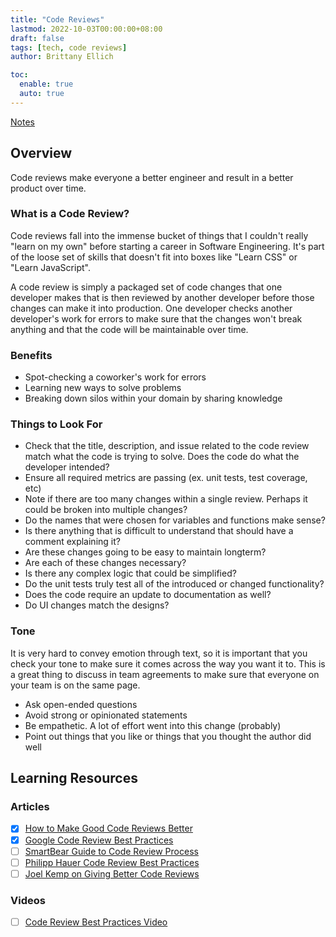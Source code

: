 ```yaml
---
title: "Code Reviews"
lastmod: 2022-10-03T00:00:00+08:00
draft: false
tags: [tech, code reviews]
author: Brittany Ellich

toc:
  enable: true
  auto: true
---
```


[Notes](../../notes)

## Overview

Code reviews make everyone a better engineer and result in a better product over time.

### What is a Code Review?

Code reviews fall into the immense bucket of things that I couldn't really "learn on my own" before starting a career in Software Engineering. It's part of the loose set of skills that doesn't fit into boxes like "Learn CSS" or "Learn JavaScript".

A code review is simply a packaged set of code changes that one developer makes that is then reviewed by another developer before those changes can make it into production. One developer checks another developer's work for errors to make sure that the changes won't break anything and that the code will be maintainable over time.

### Benefits

* Spot-checking a coworker's work for errors
* Learning new ways to solve problems
* Breaking down silos within your domain by sharing knowledge

### Things to Look For

* Check that the title, description, and issue related to the code review match what the code is trying to solve. Does the code do what the developer intended?
* Ensure all required metrics are passing (ex. unit tests, test coverage, etc)
* Note if there are too many changes within a single review. Perhaps it could be broken into multiple changes?
* Do the names that were chosen for variables and functions make sense?
* Is there anything that is difficult to understand that should have a comment explaining it?
* Are these changes going to be easy to maintain longterm?
* Are each of these changes necessary?
* Is there any complex logic that could be simplified?
* Do the unit tests truly test all of the introduced or changed functionality?
* Does the code require an update to documentation as well?
* Do UI changes match the designs?

### Tone

It is very hard to convey emotion through text, so it is important that you check your tone to make sure it comes across the way you want it to. This is a great thing to discuss in team agreements to make sure that everyone on your team is on the same page.

* Ask open-ended questions
* Avoid strong or opinionated statements
* Be empathetic. A lot of effort went into this change (probably)
* Point out things that you like or things that you thought the author did well

## Learning Resources

### Articles

* [x] [How to Make Good Code Reviews Better](https://stackoverflow.blog/2019/09/30/how-to-make-good-code-reviews-better/)
* [x] [Google Code Review Best Practices](https://google.github.io/eng-practices/review/reviewer/)
* [ ] [SmartBear Guide to Code Review Process](https://smartbear.com/learn/code-review/guide-to-code-review-process/)
* [ ] [Philipp Hauer Code Review Best Practices](https://phauer.com/2018/code-review-guidelines)
* [ ] [Joel Kemp on Giving Better Code Reviews](https://medium.com/@mrjoelkemp/giving-better-code-reviews-16109e0fdd36)

### Videos

* [ ] [Code Review Best Practices Video](https://www.youtube.com/watch?v=3pth05Rgr8U)
